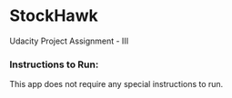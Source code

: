 # StockHawk
Udacity Project Assignment - III

### Instructions to Run:
This app does not require any special instructions to run.
